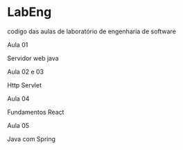# LabEng
codigo das aulas de laboratório de engenharia de software

Aula 01 

Servidor web java

Aula 02 e 03

Http Servlet

Aula 04

Fundamentos React

Aula 05 

Java com Spring 

